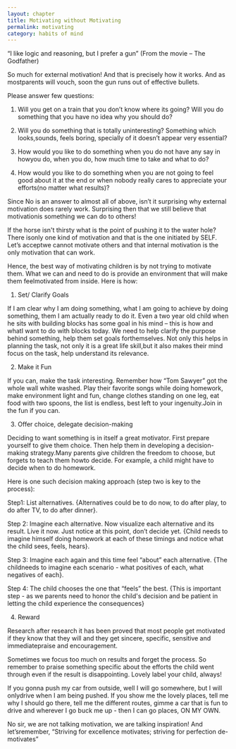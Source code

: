 ```yaml
---
layout: chapter
title: Motivating without Motivating
permalink: motivating
category: habits of mind
---
```


“I like logic and reasoning, but I prefer a gun” (From the movie – The Godfather)

So much for external motivation! And that is precisely how it works. And as mostparents will vouch, soon the gun runs out of effective bullets.

Please answer few questions:

1. Will you get on a train that you don’t know where its going? Will you do something that you have no idea why you should do?

2. Will you do something that is totally uninteresting? Something which looks,sounds, feels boring, specially of it doesn’t appear very essential?

3. How would you like to do something when you do not have any say in howyou do, when you do, how much time to take and what to do?

4. How would you like to do something when you are not going to feel good about it at the end or when nobody really cares to appreciate your efforts(no matter what results)?

Since No is an answer to almost all of above, isn’t it surprising why external motivation does rarely work. Surprising then that we still believe that motivationis something we can do to others!

If the horse isn't thirsty what is the point of pushing it to the water hole? There isonly one kind of motivation and that is the one initiated by SELF. Let’s acceptwe cannot motivate others and that internal motivation is the only motivation that can work.

Hence, the best way of motivating children is by not trying to motivate them. What we can and need to do is provide an environment that will make them feelmotivated from inside. Here is how:

1. Set/ Clarify Goals

If I am clear why I am doing something, what I am going to achieve by doing something, them I am actually ready to do it. Even a two year old child when he sits with building blocks has some goal in his mind – this is how and whatI want to do with blocks today.
We need to help clarify the purpose behind something, help them set goals forthemselves. Not only this helps in planning the task, not only it is a great life skill,but it also makes their mind focus on the task, help understand its relevance.

2. Make it Fun

If you can, make the task interesting. Remember how “Tom Sawyer” got the whole wall white washed. Play their favorite songs while doing homework, make environment light and fun, change clothes standing on one leg, eat food with two spoons, the list is endless, best left to your ingenuity.Join in the fun if you can.

3. Offer choice, delegate decision-making

Deciding to want something is in itself a great motivator. First prepare yourself to give them choice. Then help them in developing a decision-making strategy.Many parents give children the freedom to choose, but forgets to teach them howto decide. For example, a child might have to decide when to do homework.

Here is one such decision making approach (step two is key to the process):

Step1: List alternatives. {Alternatives could be to do now, to do after play, to do after TV, to do after dinner}.

Step 2: Imagine each alternative. Now visualize each alternative and its result. Live it now. Just notice at this point, don’t decide yet. {Child needs to imagine himself doing homework at each of these timings and notice what the child sees, feels, hears}.

Step 3: Imagine each again and this time feel “about” each alternative. {The childneeds to imagine each scenario - what positives of each, what negatives of each}.

Step 4: The child chooses the one that “feels” the best. {This is important step - as we parents need to honor the child's decision and be patient in letting the child experience the consequences}

4. Reward

Research after research it has been proved that most people get motivated if they know that they will and they get sincere, specific, sensitive and immediatepraise and encouragement.

Sometimes we focus too much on results and forget the process. So remember to praise something specific about the efforts the child went through even if the result is disappointing. Lovely label your child, always!

If you gonna push my car from outside, well I will go somewhere, but I will onlydrive when I am being pushed. If you show me the lovely places, tell me why I should go there, tell me the different routes, gimme a car that is fun to drive and wherever I go buck me up - then I can go places, ON MY OWN.

No sir, we are not talking motivation, we are talking inspiration! And let’sremember, “Striving for excellence motivates; striving for perfection de-motivates”
